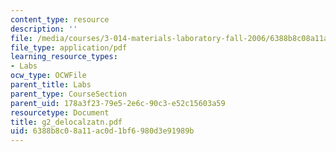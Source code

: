 ```yaml
---
content_type: resource
description: ''
file: /media/courses/3-014-materials-laboratory-fall-2006/6388b8c08a11ac0d1bf6980d3e91989b_g2_delocalzatn.pdf
file_type: application/pdf
learning_resource_types:
- Labs
ocw_type: OCWFile
parent_title: Labs
parent_type: CourseSection
parent_uid: 178a3f23-79e5-2e6c-90c3-e52c15603a59
resourcetype: Document
title: g2_delocalzatn.pdf
uid: 6388b8c0-8a11-ac0d-1bf6-980d3e91989b
---
```

